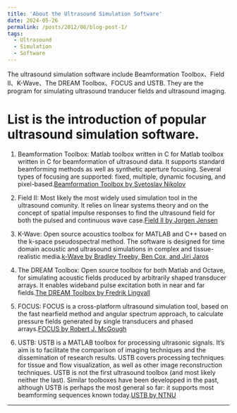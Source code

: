 ```yaml
---
title: 'About the Ultrasound Simulation Software'
date: 2024-05-26
permalink: /posts/2012/08/blog-post-1/
tags:
  - Ultrasound
  - Simulation
  - Software
---
```


The ultrasound simulation software include Beamformation Toolbox、Field II、K-Wave、The DREAM Toolbox、FOCUS and USTB. They are the program for  simulating ultrasound tranducer fields and ultrasound imaging.

List is the introduction of popular ultrasound simulation software.
======

1. Beamformation Toolbox: Matlab toolbox written in C for Matlab toolbox written in C for beamformation of ultrasound data. It supports standard beamforming methods as well as synthetic aperture focusing. Several types of focusing are supported: fixed, multiple, dynamic focusing, and pixel-based.[Beamformation Toolbox by Svetoslav Nikolov](https://svetoslavnikolov.wordpress.com/beamformation-toolbox/)

2. Field II: Most likely the most widely used simulation tool in the ultrasound comunity. It relies on linear systems theory and on the concept of spatial impulse responses to find the ultrasound field for both the pulsed and continuous wave case.[Field II by Jorgen Jensen](http://field-ii.dk/)

3. K-Wave: Open source acoustics toolbox for MATLAB and C++ based on the k-space pseudospectral method. The software is designed for time domain acoustic and ultrasound simulations in complex and tissue-realistic media.[k-Wave by Bradley Treeby, Ben Cox, and Jiri Jaros](http://www.k-wave.org/)

4. The DREAM Toolbox: Open source toolbox for both Matlab and Octave, for simulating acoustic fields produced by arbitrarily shaped transducer arrays. It enables wideband pulse excitation both in near and far fields.[The DREAM Toolbox by Fredrik Lingvall](http://www.signal.uu.se/Toolbox/dream/)

5. FOCUS: FOCUS is a cross-platform ultrasound simulation tool, based on the fast nearfield method and angular spectrum approach, to calculate pressure fields generated by single transducers and phased arrays.[FOCUS by Robert J. McGough](http://www.egr.msu.edu/~fultras-web/)

6. USTB: USTB is a MATLAB toolbox for processing ultrasonic signals. It’s aim is to facilitate the comparison of imaging techniques and the dissemination of research results. USTB covers processing techniques for tissue and flow visualization, as well as other image reconstruction techniques. USTB is not the first ultrasound toolbox (and most likely neither the last). Similar toolboxes have been developped in the past, although USTB is perhaps the most general so far: it supports most beamforming sequences known today.[USTB by NTNU](http://www.ustb.no/)

------
